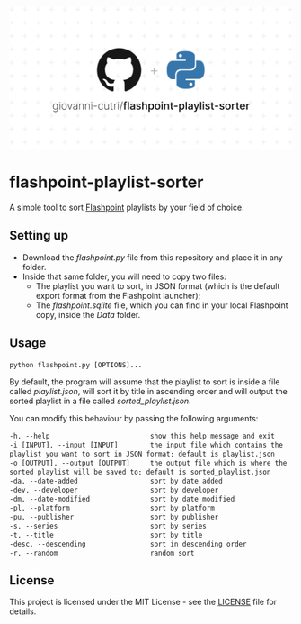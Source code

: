 ![Socialify](https://github.com/giovanni-cutri/flashpoint-playlist-sorter/blob/main/images/socialify.png)

# flashpoint-playlist-sorter
 A simple tool to sort [Flashpoint](https://bluemaxima.org/flashpoint/) playlists by your field of choice.

## Setting up

- Download the *flashpoint.py* file from this repository and place it in any folder.
- Inside that same folder, you will need to copy two files:
    - The playlist you want to sort, in JSON format (which is the default export format from the Flashpoint launcher);
     - The *flashpoint.sqlite* file, which you can find in your local Flashpoint copy, inside the *Data* folder.

## Usage

```
python flashpoint.py [OPTIONS]...
```

By default, the program will assume that the playlist to sort is inside a file called *playlist.json*, will sort it by title in ascending order and will output the sorted playlist in a file called *sorted_playlist.json*.

You can modify this behaviour by passing the following arguments:

```
-h, --help                         show this help message and exit
-i [INPUT], --input [INPUT]        the input file which contains the playlist you want to sort in JSON format; default is playlist.json                                 
-o [OUTPUT], --output [OUTPUT]     the output file which is where the sorted playlist will be saved to; default is sorted_playlist.json 
-da, --date-added                  sort by date added
-dev, --developer                  sort by developer
-dm, --date-modified               sort by date modified
-pl, --platform                    sort by platform
-pu, --publisher                   sort by publisher
-s, --series                       sort by series
-t, --title                        sort by title
-desc, --descending                sort in descending order
-r, --random                       random sort
```

## License

This project is licensed under the MIT License - see the [LICENSE](https://github.com/giovanni-cutri/flashpoint-playlist-sorter/blob/main/LICENSE) file for details.
